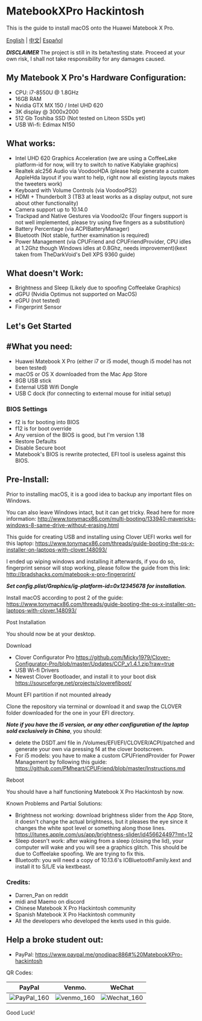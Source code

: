 # MatebookXPro Hackintosh
This is the guide to install macOS onto the Huawei Matebook X Pro.

[English](README.md) | [中文](README-CN.md)| [Español](README-ESP.md)

***DISCLAIMER***
The project is still in its beta/testing state.
Proceed at your own risk, I shall not take responsibility for any damages caused.

## My Matebook X Pro's Hardware Configuration:
- CPU: i7-8550U @ 1.8GHz
- 16GB RAM
- Nvidia GTX MX 150 / Intel UHD 620
- 3K display @ 3000x2000
- 512 Gb Toshiba SSD (Not tested on Liteon SSDs yet)
- USB Wi-fi: Edimax N150

## What works:
- Intel UHD 620 Graphics Acceleration (we are using a CoffeeLake platform-id for now, will try to 	switch to native Kabylake graphics)
- Realtek alc256 Audio via VoodooHDA (please help generate a custom AppleHda layout if you want to 	help, right now all existing layouts makes the tweeters work)
- Keyboard with Volume Controls (via VoodooPS2)
- HDMI + Thunderbolt 3 (TB3 at least works as a display output, not sure about other functionality)
- Camera support up to 10.14.0
- Trackpad and Native Gestures via VoodooI2c (Four fingers support is not well implemented, please 	try using five fingers as a substitution)
- Battery Percentage (via ACPIBatteryManager)
- Bluetooth (Not stable, further examination is required)
- Power Management (via CPUFriend and CPUFriendProvider, CPU idles at 1.2Ghz though Windows idles 	at 0.8Ghz, needs improvement)(kext taken from TheDarkVoid's Dell XPS 9360 guide)

## What doesn't Work:
- Brightness and Sleep (Likely due to spoofing Coffeelake Graphics)
- dGPU (Nvidia Optimus not supported on MacOS)
- eGPU (not tested)
- Fingerprint Sensor

## Let's Get Started

## #What you need:
- Huawei Matebook X Pro (either i7 or i5 model, though i5 model has not been tested)
- macOS or OS X downloaded from the Mac App Store
- 8GB USB stick
- External USB Wifi Dongle
- USB C dock (for connecting to external mouse for initial setup)

### BIOS Settings
- f2 is for booting into BIOS
- f12 is for boot override
- Any version of the BIOS is good, but I'm version 1.18
- Restore Defaults
- Disable Secure boot
- Matebook's BIOS is rewrite protected, EFI tool is useless against this BIOS.

## Pre-Install:
Prior to installing macOS, it is a good idea to backup any important files on Windows.

You can also leave Windows intact, but it can get tricky. Read here for more information: 
http://www.tonymacx86.com/multi-booting/133940-mavericks-windows-8-same-drive-without-erasing.html

This guide for creating USB and installing using Clover UEFI works well for this laptop: 
https://www.tonymacx86.com/threads/guide-booting-the-os-x-installer-on-laptops-with-clover.148093/

I ended up wiping windows and installing it afterwards, if you do so, fingerprint sensor will stop working, please follow the guide from this link:
http://bradshacks.com/matebook-x-pro-fingerprint/

***Set config.plist/Graphics/ig-platform-id=0x12345678 for installation.***

Install macOS according to post 2 of the guide:
https://www.tonymacx86.com/threads/guide-booting-the-os-x-installer-on-laptops-with-clover.148093/

Post Installation

You should now be at your desktop.

Download
- Clover Configurator Pro
	https://github.com/Micky1979/Clover-Configurator-Pro/blob/master/Updates/CCP_v1.4.1.zip?raw=true
- USB Wi-fi Drivers
- Newest Clover Bootloader, and install it to your boot disk
	https://sourceforge.net/projects/cloverefiboot/

Mount EFI partition if not mounted already

Clone the repository via terminal or download it and swap the CLOVER folder downloaded for the one in your EFI directory.

***Note if you have the i5 version, or any other configuration of the laptop sold 		exclusively in China***, you should:
- delete the DSDT.aml file in /Volumes/EFI/EFI/CLOVER/ACPI/patched and generate your own via pressing f4 	at the clover bootscreen.
- For i5 models: you have to make a custom CPUFriendProvider for Power Management by following this 		guide:
	https://github.com/PMheart/CPUFriend/blob/master/Instructions.md

Reboot

You should have a half functioning Matebook X Pro Hackintosh by now. 

Known Problems and Partial Solutions:
- Brightness not working: download brightness slider from the App Store, it doesn't change the actual 		brightness, but it pleases the eye since it changes the white spot level or something along 		those lines.
	https://itunes.apple.com/us/app/brightness-slider/id456624497?mt=12
- Sleep doesn't work: after waking from a sleep (closing the lid), your computer will wake and you will 	see a graphics glitch. This should be due to Coffeelake spoofing. We are trying to fix this. 
- Bluetooth: you will need a copy of 10.13.6's IOBluetoothFamily.kext and install it to S/L/E via 		kextbeast.

### Credits:
- Darren_Pan on reddit
- midi and Maemo on discord
- Chinese Matebook X Pro Hackintosh community
- Spanish Matebook X Pro Hackintosh community
- All the developers who developed the kexts used in this guide.

## Help a broke student out:
- PayPal:
	https://www.paypal.me/gnodipac886#%20MatebookXPro-hackintosh

QR Codes:

| PayPal                                                     | Venmo.                                                     | WeChat                                               |
| ---------------------------------------------------------- | ---------------------------------------------------------- | ---------------------------------------------------- |
| ![PayPal_160](http://7.daliansky.net/wechatpay_160.jpg)    | ![venmo_160](http://7.daliansky.net/wechatpay_160.jpg)     | ![Wechat_160](http://7.daliansky.net/alipay_160.jpg) |

Good Luck!

